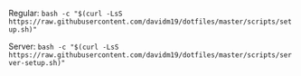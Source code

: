 Regular: ``bash -c "$(curl -LsS https://raw.githubusercontent.com/davidm19/dotfiles/master/scripts/setup.sh)"``

Server: ``bash -c "$(curl -LsS https://raw.githubusercontent.com/davidm19/dotfiles/master/scripts/server-setup.sh)"``
